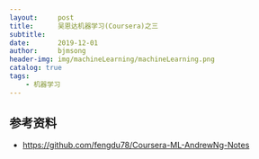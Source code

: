 ```yaml
---
layout:     post
title:      吴恩达机器学习(Coursera)之三
subtitle:   
date:       2019-12-01
author:     bjmsong
header-img: img/machineLearning/machineLearning.png
catalog: true
tags:
    - 机器学习
---
```

> 








## 参考资料
- https://github.com/fengdu78/Coursera-ML-AndrewNg-Notes




